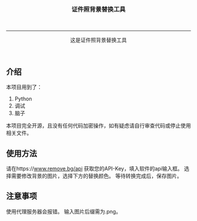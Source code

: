 <div align="center">


  <h3>证件照背景替换工具</h3>
  <br>

----




  这是证件照背景替换工具
  

  <br>
</div>

## 介绍

本项目用到了：

1. Python
2. 调试
3. 脑子

本项目完全开源，且没有任何代码加密操作，如有疑虑请自行审查代码或停止使用相关文件。

## 使用方法
请在https://www.remove.bg/api 获取您的API-Key，填入软件的api输入框。
选择需要修改背景的图片，选择下方的替换颜色。
等待转换完成后，保存图片。

## 注意事项
使用代理服务器会报错。
输入图片后缀需为.png。